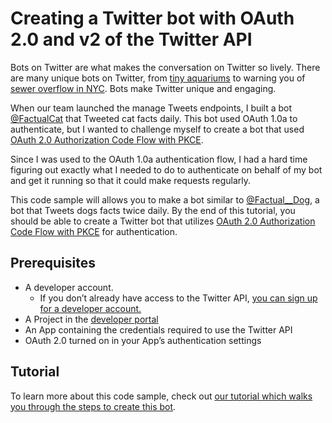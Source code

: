 # Creating a Twitter bot with OAuth 2.0 and v2 of the Twitter API

Bots on Twitter are what makes the conversation on Twitter so lively. There are many unique bots on Twitter, from [tiny aquariums](https://twitter.com/EmojiAquarium) to warning you of [sewer overflow in NYC](https://twitter.com/combinedsewer). Bots make Twitter unique and engaging.

When our team launched the manage Tweets endpoints, I built a bot [@FactualCat](https://twitter.com/factualcat?lang=en) that Tweeted cat facts daily. This bot used OAuth 1.0a to authenticate, but I wanted to challenge myself to create a bot that used [OAuth 2.0 Authorization Code Flow with PKCE](https://developer.twitter.com/en/docs/authentication/oauth-2-0/authorization-code).

Since I was used to the OAuth 1.0a authentication flow, I had a hard time figuring out exactly what I needed to do to authenticate on behalf of my bot and get it running so that it could make requests regularly.

This code sample will allows you to make a bot similar to [@Factual__Dog](https://twitter.com/Factual__Dog), a bot that Tweets dogs facts twice daily. By the end of this tutorial, you should be able to create a Twitter bot that utilizes [OAuth 2.0 Authorization Code Flow with PKCE](https://developer.twitter.com/en/docs/authentication/oauth-2-0/authorization-code) for authentication.

## Prerequisites

* A developer account.
  * If you don’t already have access to the Twitter API, [you can sign up for a developer account.](http://t.co/signup)
* A Project in the [developer portal](https://developer.twitter.com/en/portal/dashboard)
* An App containing the credentials required to use the Twitter API
* OAuth 2.0 turned on in your App’s authentication settings


## Tutorial 
To learn more about this code sample, check out [our tutorial which walks you through the steps to create this bot]().
